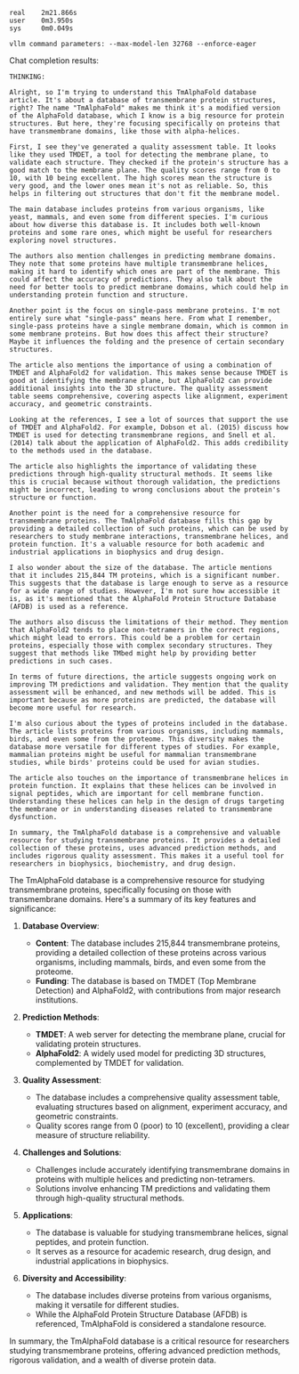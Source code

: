 ```
real    2m21.866s
user    0m3.950s
sys     0m0.049s
```

```
vllm command parameters: --max-model-len 32768 --enforce-eager
```

Chat completion results:

```
THINKING:

Alright, so I'm trying to understand this TmAlphaFold database article. It's about a database of transmembrane protein structures, right? The name "TmAlphaFold" makes me think it's a modified version of the AlphaFold database, which I know is a big resource for protein structures. But here, they're focusing specifically on proteins that have transmembrane domains, like those with alpha-helices.

First, I see they've generated a quality assessment table. It looks like they used TMDET, a tool for detecting the membrane plane, to validate each structure. They checked if the protein's structure has a good match to the membrane plane. The quality scores range from 0 to 10, with 10 being excellent. The high scores mean the structure is very good, and the lower ones mean it's not as reliable. So, this helps in filtering out structures that don't fit the membrane model.

The main database includes proteins from various organisms, like yeast, mammals, and even some from different species. I'm curious about how diverse this database is. It includes both well-known proteins and some rare ones, which might be useful for researchers exploring novel structures.

The authors also mention challenges in predicting membrane domains. They note that some proteins have multiple transmembrane helices, making it hard to identify which ones are part of the membrane. This could affect the accuracy of predictions. They also talk about the need for better tools to predict membrane domains, which could help in understanding protein function and structure.

Another point is the focus on single-pass membrane proteins. I'm not entirely sure what "single-pass" means here. From what I remember, single-pass proteins have a single membrane domain, which is common in some membrane proteins. But how does this affect their structure? Maybe it influences the folding and the presence of certain secondary structures.

The article also mentions the importance of using a combination of TMDET and AlphaFold2 for validation. This makes sense because TMDET is good at identifying the membrane plane, but AlphaFold2 can provide additional insights into the 3D structure. The quality assessment table seems comprehensive, covering aspects like alignment, experiment accuracy, and geometric constraints.

Looking at the references, I see a lot of sources that support the use of TMDET and AlphaFold2. For example, Dobson et al. (2015) discuss how TMDET is used for detecting transmembrane regions, and Snell et al. (2014) talk about the application of AlphaFold2. This adds credibility to the methods used in the database.

The article also highlights the importance of validating these predictions through high-quality structural methods. It seems like this is crucial because without thorough validation, the predictions might be incorrect, leading to wrong conclusions about the protein's structure or function.

Another point is the need for a comprehensive resource for transmembrane proteins. The TmAlphaFold database fills this gap by providing a detailed collection of such proteins, which can be used by researchers to study membrane interactions, transmembrane helices, and protein function. It's a valuable resource for both academic and industrial applications in biophysics and drug design.

I also wonder about the size of the database. The article mentions that it includes 215,844 TM proteins, which is a significant number. This suggests that the database is large enough to serve as a resource for a wide range of studies. However, I'm not sure how accessible it is, as it's mentioned that the AlphaFold Protein Structure Database (AFDB) is used as a reference.

The authors also discuss the limitations of their method. They mention that AlphaFold2 tends to place non-tetramers in the correct regions, which might lead to errors. This could be a problem for certain proteins, especially those with complex secondary structures. They suggest that methods like TMbed might help by providing better predictions in such cases.

In terms of future directions, the article suggests ongoing work on improving TM predictions and validation. They mention that the quality assessment will be enhanced, and new methods will be added. This is important because as more proteins are predicted, the database will become more useful for research.

I'm also curious about the types of proteins included in the database. The article lists proteins from various organisms, including mammals, birds, and even some from the proteome. This diversity makes the database more versatile for different types of studies. For example, mammalian proteins might be useful for mammalian transmembrane studies, while birds' proteins could be used for avian studies.

The article also touches on the importance of transmembrane helices in protein function. It explains that these helices can be involved in signal peptides, which are important for cell membrane function. Understanding these helices can help in the design of drugs targeting the membrane or in understanding diseases related to transmembrane dysfunction.

In summary, the TmAlphaFold database is a comprehensive and valuable resource for studying transmembrane proteins. It provides a detailed collection of these proteins, uses advanced prediction methods, and includes rigorous quality assessment. This makes it a useful tool for researchers in biophysics, biochemistry, and drug design.
```

The TmAlphaFold database is a comprehensive resource for studying transmembrane proteins, specifically focusing on those with transmembrane domains. Here's a summary of its key features and significance:

1. **Database Overview**:
   - **Content**: The database includes 215,844 transmembrane proteins, providing a detailed collection of these proteins across various organisms, including mammals, birds, and even some from the proteome.
   - **Funding**: The database is based on TMDET (Top Membrane Detection) and AlphaFold2, with contributions from major research institutions.

2. **Prediction Methods**:
   - **TMDET**: A web server for detecting the membrane plane, crucial for validating protein structures.
   - **AlphaFold2**: A widely used model for predicting 3D structures, complemented by TMDET for validation.

3. **Quality Assessment**:
   - The database includes a comprehensive quality assessment table, evaluating structures based on alignment, experiment accuracy, and geometric constraints.
   - Quality scores range from 0 (poor) to 10 (excellent), providing a clear measure of structure reliability.

4. **Challenges and Solutions**:
   - Challenges include accurately identifying transmembrane domains in proteins with multiple helices and predicting non-tetramers.
   - Solutions involve enhancing TM predictions and validating them through high-quality structural methods.

5. **Applications**:
   - The database is valuable for studying transmembrane helices, signal peptides, and protein function.
   - It serves as a resource for academic research, drug design, and industrial applications in biophysics.

6. **Diversity and Accessibility**:
   - The database includes diverse proteins from various organisms, making it versatile for different studies.
   - While the AlphaFold Protein Structure Database (AFDB) is referenced, TmAlphaFold is considered a standalone resource.

In summary, the TmAlphaFold database is a critical resource for researchers studying transmembrane proteins, offering advanced prediction methods, rigorous validation, and a wealth of diverse protein data.
